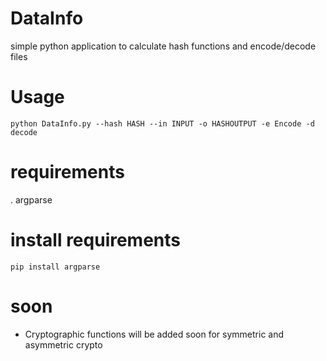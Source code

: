 # DataInfo
simple python application to calculate hash functions and encode/decode files
# Usage
`python DataInfo.py --hash HASH --in INPUT -o HASHOUTPUT -e Encode -d decode`
# requirements
. argparse
# install requirements
`pip install argparse`
# soon
- Cryptographic functions will be added soon for symmetric and asymmetric crypto 
